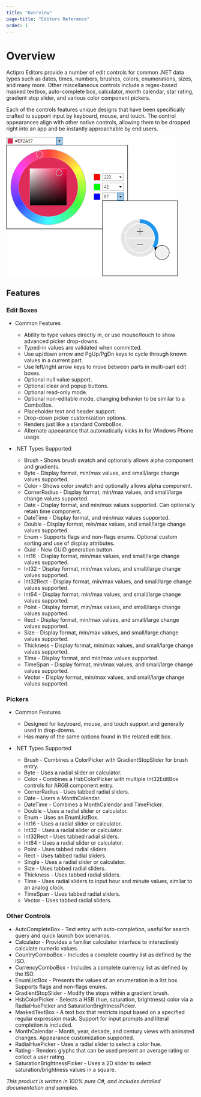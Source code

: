 ```yaml
---
title: "Overview"
page-title: "Editors Reference"
order: 1
---
```

# Overview

Actipro Editors provide a number of edit controls for common .NET data types such as dates, times, numbers, brushes, colors, enumerations, sizes, and many more.  Other miscellaneous controls include a regex-based masked textbox, auto-complete box, calculator, month calendar, star rating, gradient stop slider, and various color component pickers.

Each of the controls features unique designs that have been specifically crafted to support input by keyboard, mouse, and touch.  The control appearances align with other native controls, allowing them to be dropped right into an app and be instantly approachable by end users.

![Screenshot](images/coloreditbox-no-alpha.png)

## Features

### Edit Boxes

- Common Features
  
  - Ability to type values directly in, or use mouse/touch to show advanced picker drop-downs.
  - Typed-in values are validated when committed.
  - Use up/down arrow and PgUp/PgDn keys to cycle through known values in a current part.
  - Use left/right arrow keys to move between parts in multi-part edit boxes.
  - Optional null value support.
  - Optional clear and popup buttons.
  - Optional read-only mode.
  - Optional non-editable mode, changing behavior to be similar to a ComboBox.
  - Placeholder text and header support.
  - Drop-down picker customization options.
  - Renders just like a standard ComboBox.
  - Alternate appearance that automatically kicks in for Windows Phone usage.

- .NET Types Supported
  
  - Brush - Shows brush swatch and optionally allows alpha component and gradients.
  - Byte - Display format, min/max values, and small/large change values supported.
  - Color - Shows color swatch and optionally allows alpha component.
  - CornerRadius - Display format, min/max values, and small/large change values supported.
  - Date - Display format, and min/max values supported.  Can optionally retain time component.
  - DateTime - Display format, and min/max values supported.
  - Double - Display format, min/max values, and small/large change values supported.
  - Enum - Supports flags and non-flags enums.  Optional custom sorting and use of display attributes.
  - Guid - New GUID generation button.
  - Int16 - Display format, min/max values, and small/large change values supported.
  - Int32 - Display format, min/max values, and small/large change values supported.
  - Int32Rect - Display format, min/max values, and small/large change values supported.
  - Int64 - Display format, min/max values, and small/large change values supported.
  - Point - Display format, min/max values, and small/large change values supported.
  - Rect - Display format, min/max values, and small/large change values supported.
  - Size - Display format, min/max values, and small/large change values supported.
  - Thickness - Display format, min/max values, and small/large change values supported.
  - Time - Display format, and min/max values supported.
  - TimeSpan - Display format, min/max values, and small/large change values supported.
  - Vector - Display format, min/max values, and small/large change values supported.

### Pickers

- Common Features
  
  - Designed for keyboard, mouse, and touch support and generally used in drop-downs.
  - Has many of the same options found in the related edit box.

- .NET Types Supported
  
  - Brush - Combines a ColorPicker with GradientStopSlider for brush entry.
  - Byte - Uses a radial slider or calculator.
  - Color - Combines a HsbColorPicker with multiple Int32EditBox controls for ARGB component entry.
  - CornerRadius - Uses tabbed radial sliders.
  - Date - Users a MonthCalendar.
  - DateTime - Combines a MonthCalendar and TimePicker.
  - Double - Uses a radial slider or calculator.
  - Enum - Uses an EnumListBox.
  - Int16 - Uses a radial slider or calculator.
  - Int32 - Uses a radial slider or calculator.
  - Int32Rect - Uses tabbed radial sliders.
  - Int64 - Uses a radial slider or calculator.
  - Point - Uses tabbed radial sliders.
  - Rect - Uses tabbed radial sliders.
  - Single - Uses a radial slider or calculator.
  - Size - Uses tabbed radial sliders.
  - Thickness - Uses tabbed radial sliders.
  - Time - Uses radial sliders to input hour and minute values, similar to an analog clock.
  - TimeSpan - Uses tabbed radial sliders.
  - Vector - Uses tabbed radial sliders.

### Other Controls

- AutoCompleteBox - Text entry with auto-completion, useful for search query and quick launch box scenarios.
- Calculator - Provides a familiar calculator interface to interactively calculate numeric values.
- CountryComboBox - Includes a complete country list as defined by the ISO.
- CurrencyComboBox - Includes a complete currency list as defined by the ISO.
- EnumListBox - Presents the values of an enumeration in a list box.  Supports flags and non-flags enums.
- GradientStopSlider - Modify the stops within a gradient brush.
- HsbColorPicker - Selects a HSB (hue, saturation, brightness) color via a RadialHuePicker and SaturationBrightnessPicker.
- MaskedTextBox - A text box that restricts input based on a specified regular expression mask.  Support for input prompts and literal completion is included.
- MonthCalendar - Month, year, decade, and century views with animated changes.  Appearance customization supported.
- RadialHuePicker - Uses a radial slider to select a color hue.
- Rating - Renders glyphs that can be used present an average rating or collect a user rating.
- SaturationBrightnessPicker - Uses a 2D slider to select saturation/brightness values in a square.

*This product is written in 100% pure C#, and includes detailed documentation and samples.*
